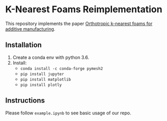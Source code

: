 # K-Nearest Foams Reimplementation
This repository implements the paper [Orthotropic k-nearest foams for additive manufacturing](https://dl.acm.org/doi/10.1145/3072959.3073638).

## Installation
1. Create a conda env with python 3.6.
2. Install:
   - `conda install -c conda-forge pymesh2`
   - `pip install jupyter`
   - `pip install matplotlib`
   - `pip install plotly`

## Instructions
Please follow `example.ipynb` to see basic usage of our repo.
